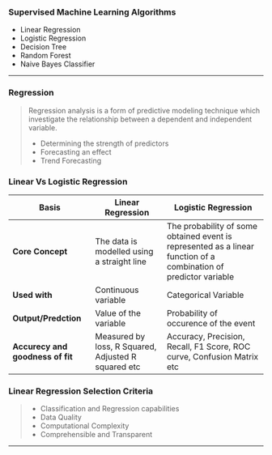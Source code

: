 

### Supervised Machine Learning Algorithms
* Linear Regression
* Logistic Regression
* Decision Tree
* Random Forest
* Naive Bayes Classifier


---

### **Regression**
> Regression analysis is a form of predictive modeling technique which investigate the relationship between a dependent and independent variable. 
> * Determining the strength of predictors 
> * Forecasting an effect
> * Trend Forecasting 

### **Linear Vs Logistic Regression**

Basis | Linear Regression | Logistic Regression 
------ | ------- | --------
 **Core Concept** | The data is modelled using a straight line | The probability of some obtained event is represented as a linear function of a combination of predictor variable
 **Used with** | Continuous variable | Categorical Variable
 **Output/Predction** | Value of the variable | Probability of occurence of the event
 **Accurecy and goodness of fit** | Measured by loss, R Squared, Adjusted R squared etc | Accuracy, Precision, Recall, F1 Score, ROC curve, Confusion Matrix etc


### **Linear Regression Selection Criteria**
> * Classification and Regression capabilities 
> * Data Quality
> * Computational Complexity
> * Comprehensible and Transparent


 ---